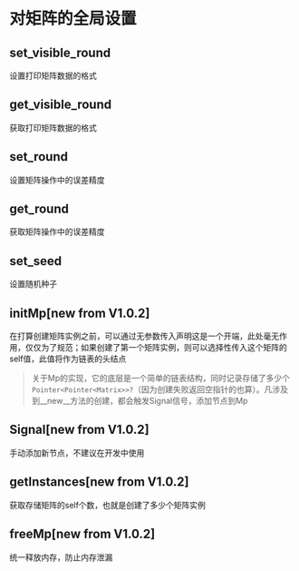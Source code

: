 # 对矩阵的全局设置

## set_visible_round
设置打印矩阵数据的格式

## get_visible_round
获取打印矩阵数据的格式

## set_round
设置矩阵操作中的误差精度

## get_round
获取矩阵操作中的误差精度

## set_seed
设置随机种子

## initMp[new from V1.0.2]
在打算创建矩阵实例之前，可以通过无参数传入声明这是一个开端，此处毫无作用，仅仅为了规范；如果创建了第一个矩阵实例，则可以选择性传入这个矩阵的self值，此值将作为链表的头结点
> 关于Mp的实现，它的底层是一个简单的链表结构，同时记录存储了多少个`Pointer<Pointer<Matrix>>?`（因为创建失败返回空指针的也算）。凡涉及到__new__方法的创建，都会触发Signal信号，添加节点到Mp

## Signal[new from V1.0.2]
手动添加新节点，不建议在开发中使用

## getInstances[new from V1.0.2]
获取存储矩阵的self个数，也就是创建了多少个矩阵实例

## freeMp[new from V1.0.2]
统一释放内存，防止内存泄漏

